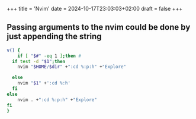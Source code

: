 +++
title = 'Nvim'
date = 2024-10-17T23:03:03+02:00
draft = false
+++


## Passing arguments to the nvim could be done by just appending the string 

```bash 
v() {
    if [ "$#" -eq 1 ];then # 
  if test -d "$1";then 
    nvim "$HOME/$dir" +":cd %:p:h" +"Explore"

  else 
    nvim "$1" +':cd %:h'
  fi
else 
    nvim . +":cd %:p:h" +"Explore"
fi
}

```
